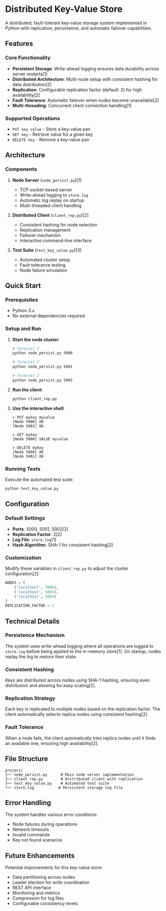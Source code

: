 # Distributed Key-Value Store

A distributed, fault-tolerant key-value storage system implemented in Python with replication, persistence, and automatic failover capabilities.

## Features

### Core Functionality
- **Persistent Storage**: Write-ahead logging ensures data durability across server restarts[1]
- **Distributed Architecture**: Multi-node setup with consistent hashing for data distribution[2]
- **Replication**: Configurable replication factor (default: 2) for high availability[2]
- **Fault Tolerance**: Automatic failover when nodes become unavailable[2]
- **Multi-threading**: Concurrent client connection handling[1]

### Supported Operations
- `PUT key value` - Store a key-value pair
- `GET key` - Retrieve value for a given key
- `DELETE key` - Remove a key-value pair

## Architecture

### Components

1. **Node Server** (`node_persist.py`)[1]
   - TCP socket-based server
   - Write-ahead logging to `store.log`
   - Automatic log replay on startup
   - Multi-threaded client handling

2. **Distributed Client** (`client_rep.py`)[2]
   - Consistent hashing for node selection
   - Replication management
   - Failover mechanism
   - Interactive command-line interface

3. **Test Suite** (`test_key_value.py`)[3]
   - Automated cluster setup
   - Fault tolerance testing
   - Node failure simulation

## Quick Start

### Prerequisites
- Python 3.x
- No external dependencies required

### Setup and Run

1. **Start the node cluster**:
   ```bash
   # Terminal 1
   python node_persist.py 5000
   
   # Terminal 2
   python node_persist.py 5001
   
   # Terminal 3
   python node_persist.py 5002
   ```

2. **Run the client**:
   ```bash
   python client_rep.py
   ```

3. **Use the interactive shell**:
   ```
   > PUT mykey myvalue
   [Node 5000] OK
   [Node 5001] OK
   
   > GET mykey
   [Node 5000] VALUE myvalue
   
   > DELETE mykey
   [Node 5000] OK
   [Node 5001] OK
   ```

### Running Tests

Execute the automated test suite:
```bash
python test_key_value.py
```

## Configuration

### Default Settings
- **Ports**: 5000, 5001, 5002[2]
- **Replication Factor**: 2[2]
- **Log File**: `store.log`[1]
- **Hash Algorithm**: SHA-1 for consistent hashing[2]

### Customization
Modify these variables in `client_rep.py` to adjust the cluster configuration[2]:
```python
NODES = [
    ('localhost', 5000),
    ('localhost', 5001),
    ('localhost', 5002)
]
REPLICATION_FACTOR = 2
```

## Technical Details

### Persistence Mechanism
The system uses write-ahead logging where all operations are logged to `store.log` before being applied to the in-memory store[1]. On startup, nodes replay the log to restore their state.

### Consistent Hashing
Keys are distributed across nodes using SHA-1 hashing, ensuring even distribution and allowing for easy scaling[2].

### Replication Strategy
Each key is replicated to multiple nodes based on the replication factor. The client automatically selects replica nodes using consistent hashing[2].

### Fault Tolerance
When a node fails, the client automatically tries replica nodes until it finds an available one, ensuring high availability[2].

## File Structure

```
project/
├── node_persist.py      # Main node server implementation
├── client_rep.py        # Distributed client with replication
├── test_key_value.py    # Automated test suite
└── store.log           # Persistent storage log file
```

## Error Handling

The system handles various error conditions:
- Node failures during operations
- Network timeouts
- Invalid commands
- Key not found scenarios

## Future Enhancements

Potential improvements for this key-value store:
- Data partitioning across nodes
- Leader election for write coordination
- REST API interface
- Monitoring and metrics
- Compression for log files
- Configurable consistency levels

